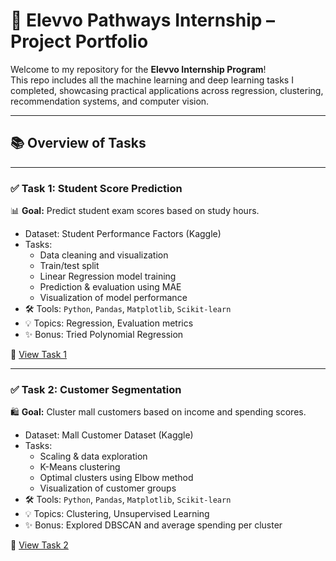 # 🚀 Elevvo Pathways Internship – Project Portfolio

Welcome to my repository for the **Elevvo Internship Program**!  
This repo includes all the machine learning and deep learning tasks I completed, showcasing practical applications across regression, clustering, recommendation systems, and computer vision.

---

## 📚 Overview of Tasks

---

### ✅ Task 1: Student Score Prediction
📊 **Goal:** Predict student exam scores based on study hours.

- Dataset: Student Performance Factors (Kaggle)
- Tasks:
  - Data cleaning and visualization
  - Train/test split
  - Linear Regression model training
  - Prediction & evaluation using MAE
  - Visualization of model performance
- 🛠 Tools: `Python`, `Pandas`, `Matplotlib`, `Scikit-learn`
- 💡 Topics: Regression, Evaluation metrics  
- ✨ Bonus: Tried Polynomial Regression

🔗 [View Task 1](./Task%201%20-%20Student%20Score%20Prediction/README.md)

---

### ✅ Task 2: Customer Segmentation

🛍️ **Goal:** Cluster mall customers based on income and spending scores.

- Dataset: Mall Customer Dataset (Kaggle)
- Tasks:
  - Scaling & data exploration
  - K-Means clustering
  - Optimal clusters using Elbow method
  - Visualization of customer groups
- 🛠 Tools: `Python`, `Pandas`, `Matplotlib`, `Scikit-learn`
- 💡 Topics: Clustering, Unsupervised Learning  
- ✨ Bonus: Explored DBSCAN and average spending per cluster

🔗 [View Task 2](./Task%202%20-%20Customer%20Segmentation/README.md)
